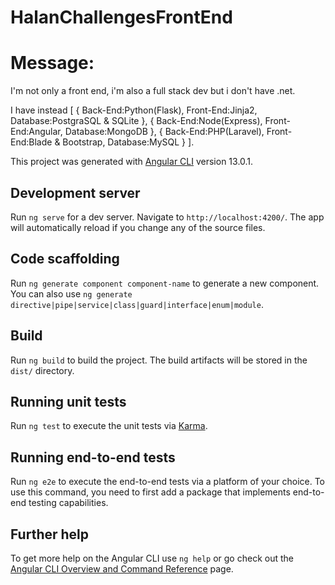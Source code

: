 # HalanChallengesFrontEnd

# Message:

I'm not only a front end, i'm also a full stack dev but i don't have .net.

I have instead [
    {
        Back-End:Python(Flask),
        Front-End:Jinja2,
        Database:PostgraSQL & SQLite
    },
    {
        Back-End:Node(Express),
        Front-End:Angular,
        Database:MongoDB
    },
    {
        Back-End:PHP(Laravel),
        Front-End:Blade & Bootstrap,
        Database:MySQL
    }
].

This project was generated with [Angular CLI](https://github.com/angular/angular-cli) version 13.0.1.

## Development server

Run `ng serve` for a dev server. Navigate to `http://localhost:4200/`. The app will automatically reload if you change any of the source files.

## Code scaffolding

Run `ng generate component component-name` to generate a new component. You can also use `ng generate directive|pipe|service|class|guard|interface|enum|module`.

## Build

Run `ng build` to build the project. The build artifacts will be stored in the `dist/` directory.

## Running unit tests

Run `ng test` to execute the unit tests via [Karma](https://karma-runner.github.io).

## Running end-to-end tests

Run `ng e2e` to execute the end-to-end tests via a platform of your choice. To use this command, you need to first add a package that implements end-to-end testing capabilities.

## Further help

To get more help on the Angular CLI use `ng help` or go check out the [Angular CLI Overview and Command Reference](https://angular.io/cli) page.
